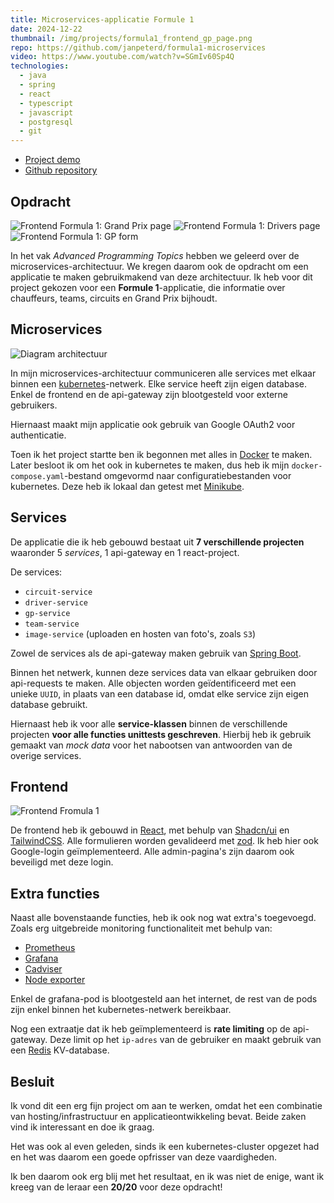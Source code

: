 ```yaml
---
title: Microservices-applicatie Formule 1
date: 2024-12-22
thumbnail: /img/projects/formula1_frontend_gp_page.png
repo: https://github.com/janpeterd/formula1-microservices
video: https://www.youtube.com/watch?v=SGmIv60Sp4Q
technologies:
  - java
  - spring
  - react
  - typescript
  - javascript
  - postgresql
  - git
---
```


- [Project demo](https://www.youtube.com/watch?v=SGmIv60Sp4Q)
- [Github repository](https://github.com/janpeterd/formula1-microservices)

## Opdracht

![Frontend Formula 1: Grand Prix page](/img/projects/formula1_frontend_gp_page.png)
![Frontend Formula 1: Drivers page](/img/projects/formula1_frontend_drivers_page.png)
![Frontend Formula 1: GP form](/img/projects/formula1_frontend_gp_form.png)

In het vak _Advanced Programming Topics_ hebben we geleerd over de
microservices-architectuur. We kregen daarom ook de opdracht om een applicatie
te maken gebruikmakend van deze architectuur. Ik heb voor dit project gekozen
voor een **Formule 1**-applicatie, die informatie over chauffeurs, teams,
circuits en Grand Prix bijhoudt.

## Microservices

![Diagram architectuur](/img/projects/formula1_architecture_diagram.png)

In mijn microservices-architectuur communiceren alle services met elkaar binnen
een [kubernetes](https://kubernetes.io/url)-netwerk. Elke service heeft zijn eigen database.
Enkel de frontend en de api-gateway zijn blootgesteld voor externe gebruikers.

Hiernaast maakt mijn applicatie ook gebruik van Google OAuth2 voor authenticatie.

Toen ik het project startte ben ik begonnen met alles in
[Docker](https://www.docker.com/) te maken. Later besloot ik om het ook in
kubernetes te maken, dus heb ik mijn `docker-compose.yaml`-bestand omgevormd naar
configuratiebestanden voor kubernetes. Deze heb ik lokaal dan getest met
[Minikube](https://minikube.sigs.k8s.io/).

## Services

De applicatie die ik heb gebouwd bestaat uit **7 verschillende projecten**
waaronder 5 _services_, 1 api-gateway en 1 react-project.

De services:

- `circuit-service`
- `driver-service`
- `gp-service`
- `team-service`
- `image-service` (uploaden en hosten van foto's, zoals `S3`)

Zowel de services als de api-gateway maken gebruik van [Spring Boot](https://spring.io/projects/spring-boot/).

Binnen het netwerk, kunnen deze services data van elkaar gebruiken door
api-requests te maken. Alle objecten worden geïdentificeerd met een
unieke `UUID`, in plaats van een database id, omdat elke service zijn eigen
database gebruikt.

Hiernaast heb ik voor alle **service-klassen** binnen de verschillende
projecten **voor alle functies unittests geschreven**. Hierbij heb ik gebruik
gemaakt van _mock data_ voor het nabootsen van antwoorden van de overige
services.

## Frontend

![Frontend Fromula 1](/img/projects/formula1_frontend_home_page.png)

De frontend heb ik gebouwd in [React](https://react.dev/), met behulp van
[Shadcn/ui](https://ui.shadcn.com/) en
[TailwindCSS](https://tailwindcss.com/). Alle formulieren worden gevalideerd
met [zod](https://zod.dev/). Ik heb hier ook Google-login geïmplementeerd.
Alle admin-pagina's zijn daarom ook beveiligd met deze login.

## Extra functies

Naast alle bovenstaande functies, heb ik ook nog wat extra's toegevoegd. Zoals
erg uitgebreide monitoring functionaliteit met behulp van:

- [Prometheus](https://prometheus.io/)
- [Grafana](https://grafana.com/)
- [Cadviser](https://github.com/google/cadvisor)
- [Node exporter](https://github.com/prometheus/node_exporter)

Enkel de grafana-pod is blootgesteld aan het internet, de rest van de pods zijn enkel binnen het
kubernetes-netwerk bereikbaar.

Nog een extraatje dat ik heb geïmplementeerd is **rate limiting** op de
api-gateway. Deze limit op het `ip-adres` van de gebruiker en maakt gebruik van
een [Redis](https://redis.io/) KV-database.

## Besluit

Ik vond dit een erg fijn project om aan te werken, omdat het een combinatie van
hosting/infrastructuur en applicatieontwikkeling bevat. Beide zaken vind ik
interessant en doe ik graag.

Het was ook al even geleden, sinds ik een kubernetes-cluster opgezet had en het
was daarom een goede opfrisser van deze vaardigheden.

Ik ben daarom ook erg blij met het resultaat, en
ik was niet de enige, want ik kreeg van de leraar een **20/20** voor deze opdracht!
